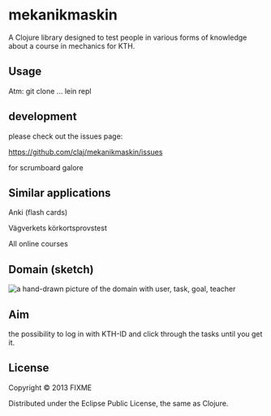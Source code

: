 # mekanikmaskin

A Clojure library designed to test people in various forms of knowledge about a course in mechanics for KTH.

## Usage

Atm: git clone ...
lein repl

## development
please check out the issues page:

https://github.com/claj/mekanikmaskin/issues

for scrumboard galore

## Similar applications

Anki (flash cards)

Vägverkets körkortsprovstest

All online courses

## Domain (sketch)

![a hand-drawn picture of the domain with user, task, goal, teacher](https://github.com/claj/mekanikmaskin/doc/proto-domain.png "Sketchy domain")

## Aim

the possibility to log in with KTH-ID and click through the tasks until you get it.

## License

Copyright © 2013 FIXME

Distributed under the Eclipse Public License, the same as Clojure.
